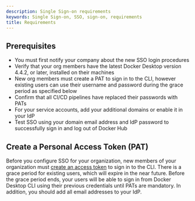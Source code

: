 ```yaml
---
description: Single Sign-on requirements
keywords: Single Sign-on, SSO, sign-on, requirements
title: Requirements
---
```


## Prerequisites

* You must first notify your company about the new SSO login procedures
* Verify that your org members have the latest Docker Desktop version 4.4.2, or later, installed on their machines
* New org members must create a PAT to sign in to the CLI, however existing users can use their username and password during the grace period as specified below
* Confirm that all CI/CD pipelines have replaced their passwords with PATs
* For your service accounts, add your additional domains or enable it in your IdP
* Test SSO using your domain email address and IdP password to successfully sign in and log out of Docker Hub

## Create a Personal Access Token (PAT)

Before you configure SSO for your organization, new members of your organization must [create an access token](../../docker-hub/access-tokens.md) to sign in to the CLI. There is a grace period for existing users, which will expire in the near future. Before the grace period ends, your users will be able to sign in from Docker Desktop CLI using their previous credentials until PATs are mandatory.
In addition, you should add all email addresses to your IdP.
